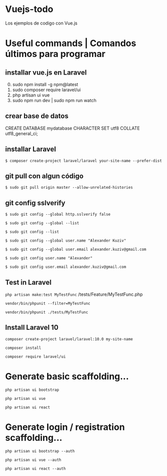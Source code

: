 # Vuejs-todo
Los ejemplos de codigo con Vue.js 

# Useful commands | Comandos últimos para programar

## installar vue.js en Laravel 
 0. sudo npm install -g npm@latest
 1. sudo composer require laravel/ui
 2. php artisan ui vue
 3. sudo npm run dev | sudo npm run watch 

## crear base de datos
CREATE DATABASE mydatabase CHARACTER SET utf8 COLLATE utf8_general_ci;

## installar Laravel 
`$ composer create-project laravel/laravel your-site-name --prefer-dist`

## git pull con algun código
`$ sudo git pull origin master --allow-unrelated-histories`

## git config sslverify
`$ sudo git config --global http.sslverify false`

`$ sudo git config --global --list` 

`$ sudo git config --list`

`$ sudo git config --global user.name "Alexander Kuziv"`

`$ sudo git config --global user.email alexander.kuziv@gmail.com`

`$ sudo git config user.name "Alexander"`

`$ sudo git config user.email alexander.kuziv@gmail.com`

## Test in Laravel 

`php artisan make:test MyTestFunc` 
/tests/Feature/MyTestFunc.php 

`vendor/bin/phpunit --filter=MyTestFunc`

`vendor/bin/phpunit ./tests/MyTestFunc`

## Install Laravel 10 

`composer create-project laravel/laravel:10.0 my-site-name`

`composer install`

`composer require laravel/ui`

# Generate basic scaffolding...

`php artisan ui bootstrap`

`php artisan ui vue`

`php artisan ui react`

# Generate login / registration scaffolding...

`php artisan ui bootstrap --auth`

`php artisan ui vue --auth`

`php artisan ui react --auth`




